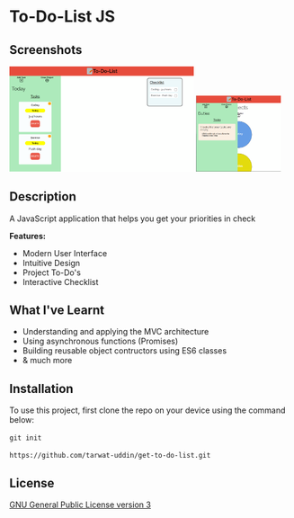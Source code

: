 # To-Do-List JS

## Screenshots

<img src="./public/images/screenshots/screenshots-1.png" alt="desktop-screenshot" width="65%"></img>
<img src="./public/images/screenshots/screenshots-2.png" alt="mobile-screenshot" width="30%"></img>

## Description

A JavaScript application that helps you get your priorities in check

**Features:**

- Modern User Interface
- Intuitive Design
- Project To-Do's
- Interactive Checklist

## What I've Learnt

- Understanding and applying the MVC architecture
- Using asynchronous functions (Promises)
- Building reusable object contructors using ES6 classes
- & much more

## Installation

To use this project, first clone the repo on your device using the command below:

`git init`

`https://github.com/tarwat-uddin/get-to-do-list.git`

## License

[GNU General Public License version 3](https://opensource.org/licenses/GPL-3.0)
